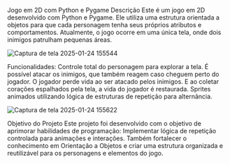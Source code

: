 Jogo em 2D com Python e Pygame
Descrição
Este é um jogo em 2D desenvolvido com Python e Pygame. Ele utiliza uma estrutura orientada a objetos para que cada personagem tenha seus próprios atributos e comportamentos. Atualmente, o jogo ocorre em uma única tela, onde dois inimigos patrulham pequenas áreas.

![Captura de tela 2025-01-24 155544](https://github.com/user-attachments/assets/086e417e-bb67-41e4-8553-ccd698b97276)


Funcionalidades:
Controle total do personagem para explorar a tela.
É possível atacar os inimigos, que também reagem caso cheguem perto do jogador.
O jogador perde vida ao ser atacado pelos inimigos. E ao coletar corações espalhados pela tela, a vida do jogador é restaurada.
Sprites animados utilizando lógica de estruturas de repetição para alternância.

![Captura de tela 2025-01-24 155622](https://github.com/user-attachments/assets/e0545709-e7ea-4bca-8e42-008060ff2bae)

Objetivo do Projeto
Este projeto foi desenvolvido com o objetivo de aprimorar habilidades de programação: Implementar lógica de repetição controlada para animações e interações. Também fortalecer o conhecimento em Orientação a Objetos e criar uma estrutura organizada e reutilizável para os personagens e elementos do jogo.
